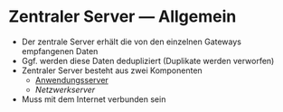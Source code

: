 # Zentraler Server — Allgemein

* Der zentrale Server erhält die von den einzelnen Gateways empfangenen Daten
* Ggf. werden diese Daten dedupliziert (Duplikate werden verworfen)
* Zentraler Server besteht aus zwei Komponenten
  * [Anwendungsserver](Anwendungsserver.md)
  * *Netzwerkserver* 
* Muss mit dem Internet verbunden sein
